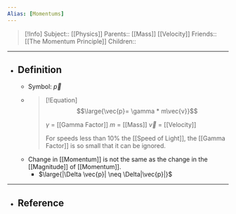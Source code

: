 ```yaml
---
Alias: [Momentums]
---
```

> [!Info]
> Subject:: [[Physics]]
> Parents:: [[Mass]] [[Velocity]]
> Friends:: [[The Momentum Principle]]
> Children:: 
---
- ## Definition
	- Symbol: $\vec{p}$
	- > [!Equation]
	  > $$\large{\vec{p}= \gamma * m\vec{v}}$$
	  > 
	  > $\gamma$ = [[Gamma Factor]]
	  > $m$ = [[Mass]]
	  > $\vec{v}$ = [[Velocity]]
	  > 
	  > For speeds less than 10% the [[Speed of Light]], the [[Gamma Factor]] is so small that it can be ignored.
	- Change in [[Momentum]] is not the same as the change in the [[Magnitude]] of [[Momentum]].
		- $\large{|\Delta \vec{p}| \neq \Delta|\vec{p}|}$
---
- ## Reference